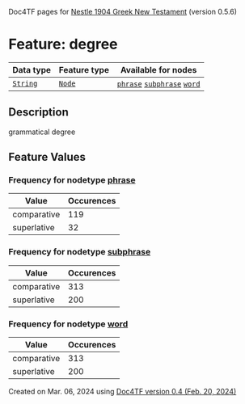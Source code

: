 Doc4TF pages for [Nestle 1904 Greek New Testament](https://github.com/saulocantanhede/tfgreek2/tree/main/tf) (version 0.5.6)
# Feature: degree
Data type|Feature type|Available for nodes
---|---|---
[`String`](featurebydatatype.md#string)|[`Node`](featurebytype.md#node)| [`phrase`](featurebynodetype.md#phrase)  [`subphrase`](featurebynodetype.md#subphrase)  [`word`](featurebynodetype.md#word) 
## Description
grammatical degree
## Feature Values
### Frequency for nodetype [phrase](featurebynodetype.md#phrase)
Value|Occurences
---|---
comparative|119
superlative|32
### Frequency for nodetype [subphrase](featurebynodetype.md#subphrase)
Value|Occurences
---|---
comparative|313
superlative|200
### Frequency for nodetype [word](featurebynodetype.md#word)
Value|Occurences
---|---
comparative|313
superlative|200
 

Created on Mar. 06, 2024 using [Doc4TF  version 0.4 (Feb. 20, 2024)](https://github.com/tonyjurg/Doc4TF) 
